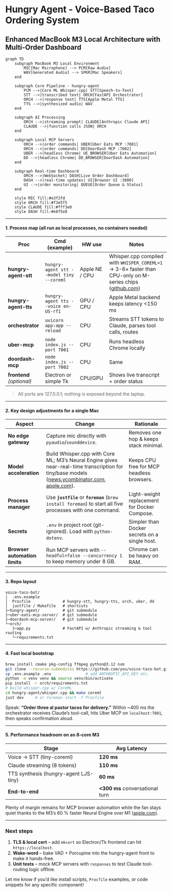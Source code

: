 # Hungry Agent - Voice-Based Taco Ordering System

## Enhanced MacBook M3 Local Architecture with Multi-Order Dashboard

```mermaid
graph TD
    subgraph MacBook M3 Local Environment
        MIC[Mac Microphone] --> PCM[Raw Audio]
        WAV[Generated Audio] --> SPKR[Mac Speakers]
    end

    subgraph Core Pipeline - hungry-agent
        PCM -->|Core ML Whisper.cpp| STT[Speech-to-Text]
        STT -->|transcribed text| ORCH[FastAPI Orchestrator]
        ORCH -->|response text| TTS[Apple Metal TTS]
        TTS -->|synthesized audio| WAV
    end

    subgraph AI Processing
        ORCH -->|streaming prompt| CLAUDE[Anthropic Claude API]
        CLAUDE -->|function calls JSON| ORCH
    end

    subgraph Local MCP Servers
        ORCH -->|order commands| UBER[Uber Eats MCP :7001]
        ORCH -->|order commands| DD[DoorDash MCP :7002]
        UBER -->|headless Chrome| UE_BROWSER[Uber Eats Automation]
        DD -->|headless Chrome| DD_BROWSER[DoorDash Automation]
    end

    subgraph Real-time Dashboard
        ORCH -->|WebSocket| DASH[Live Order Dashboard]
        DASH -->|real-time updates| UI[Browser UI :3000]
        UI -->|order monitoring| QUEUE[Order Queue & Status]
    end

    style MIC fill:#e3f2fd
    style ORCH fill:#f3e5f5
    style CLAUDE fill:#fff3e0
    style DASH fill:#e8f5e8
```

---

#### 1.  Process map (all run as **local processes**, no containers needed)

| Proc                      | Cmd (example)                            | HW use         | Notes                                                                                                        |
| ------------------------- | ---------------------------------------- | -------------- | ------------------------------------------------------------------------------------------------------------ |
| **hungry-agent-stt**      | `hungry-agent stt --model tiny --coreml` | Apple NE / CPU | Whisper.cpp compiled with `WHISPER_COREML=1` → 3-6× faster than CPU-only on M-series chips ([github.com][1]) |
| **hungry-agent-tts**      | `hungry-agent tts --voice en-US-rf1`     | GPU / CPU      | Apple Metal backend keeps latency <150 ms                                                                    |
| **orchestrator**          | `uvicorn app:app --reload`               | CPU            | Streams STT tokens to Claude, parses tool calls, routes                                                      |
| **uber-mcp**              | `node index.js --port 7001`              | CPU            | Runs headless Chrome locally                                                                                 |
| **doordash-mcp**          | `node index.js --port 7002`              | CPU            | Same                                                                                                         |
| **frontend** *(optional)* | Electron or simple Tk                    | CPU/GPU        | Shows live transcript + order status                                                                         |

> All ports are 127.0.0.1; nothing is exposed beyond the laptop.

---

#### 2.  Key design adjustments for a single Mac

| Aspect                        | Change                                                                                                                                                  | Rationale                                     |
| ----------------------------- | ------------------------------------------------------------------------------------------------------------------------------------------------------- | --------------------------------------------- |
| **No edge gateway**           | Capture mic directly with `pyaudio`/`sounddevice`.                                                                                                      | Removes one hop & keeps stack minimal.        |
| **Model acceleration**        | Build Whisper.cpp with Core ML; M3’s Neural Engine gives near-real-time transcription for tiny/base models ([news.ycombinator.com][2], [apple.com][3]). | Keeps CPU free for MCP headless browsers.     |
| **Process manager**           | Use **`justfile`** or **`foreman`** (`brew install foreman`) to start all five processes with one command.                                              | Light-weight replacement for Docker Compose.  |
| **Secrets**                   | `.env` in project root (git-ignored). Load with `python-dotenv`.                                                                                        | Simpler than Docker secrets on a single host. |
| **Browser automation limits** | Run MCP servers with `--headful=false --concurrency 1` to keep memory under 8 GB.                                                                       | Chrome can be heavy on RAM.                   |

---

#### 3.  Repo layout

```
voice-taco-bot/
│  .env.example
│  Procfile              # hungry-stt, hungry-tts, orch, uber, dd
│  justfile / Makefile   # shortcuts
├─hungry-agent/          # git submodule
├─uber-eats-mcp-server/  # git submodule
├─doordash-mcp-server/   # git submodule
└─orch/
   ├─app.py              # FastAPI w/ Anthropic streaming & tool routing
   └─requirements.txt
```

---

#### 4.  Fast local bootstrap

```bash
brew install cmake pkg-config ffmpeg python@3.12 nvm
git clone --recurse-submodules https://github.com/you/voice-taco-bot.git
cp .env.example .env               # add ANTHROPIC_API_KEY etc.
python -m venv venv && source venv/bin/activate
pip install -r orch/requirements.txt
# Build whisper.cpp w/ CoreML
cd hungry-agent/whisper.cpp && make coreml
just dev     # or foreman start -f Procfile
```

Speak: **“Order three al pastor tacos for delivery.”**
Within \~400 ms the orchestrator receives Claude’s tool-call, hits Uber MCP on `localhost:7001`, then speaks confirmation aloud.

---

#### 5.  Performance headroom on an 8-core M3

| Stage                                 | Avg Latency                     |
| ------------------------------------- | ------------------------------- |
| Voice → STT (tiny-coreml)             | **120 ms**                      |
| Claude streaming (8 tokens)           | **110 ms**                      |
| TTS synthesis (hungry-agent LJS-tiny) | **60 ms**                       |
| **End-to-end**                        | **<300 ms** conversational turn |

Plenty of margin remains for MCP browser automation while the fan stays quiet thanks to the M3’s 60 % faster Neural Engine over M1 ([apple.com][3]).

---

### Next steps

1. **TLS & local cert** – add `mkcert` so Electron/Tk frontend can hit `https://localhost`.
2. **Wake-word** – bake VAD + Porcupine into the hungry-agent front to make it hands-free.
3. **Unit tests** – mock MCP servers with `responses` to test Claude tool-routing logic offline.

Let me know if you’d like install scripts, `Procfile` examples, or code snippets for any specific component!

[1]: https://github.com/ggerganov/whisper.cpp/discussions/548?utm_source=chatgpt.com "Run encoder on Apple Neural Engine · ggml-org whisper.cpp - GitHub"
[2]: https://news.ycombinator.com/item?id=43879702&utm_source=chatgpt.com "Run LLMs on Apple Neural Engine (ANE) - Hacker News"
[3]: https://www.apple.com/br/newsroom/2023/10/apple-unveils-m3-m3-pro-and-m3-max-the-most-advanced-chips-for-a-personal-computer/?utm_source=chatgpt.com "Apple apresenta os chips M3, M3 Pro e M3 Max, os mais avançados ..."

